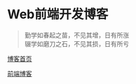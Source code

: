 # Web前端开发博客

> 勤学如春起之苗，不见其增，日有所涨  
> 辍学如磨刀之石，不见其损，日有所亏

[博客首页](https://cengbin.github.io/web-blog/)

[前端博客](https://cengbin.github.io/web-blog/frontend)